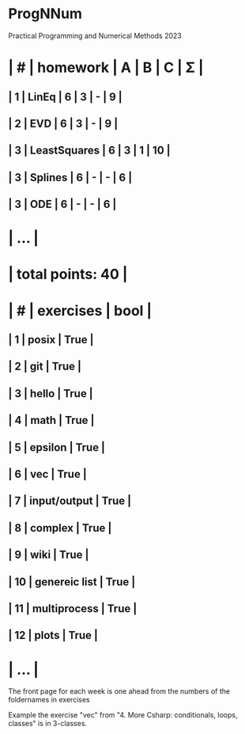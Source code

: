 # ProgNNum
Practical Programming and Numerical Methods 2023


| #  | homework      | A | B | C | Σ   |
 ======================================
| 1  | LinEq         | 6 | 3 | - |  9  |
---------------------------------------
| 2  | EVD           | 6 | 3 | - |  9  |
---------------------------------------
| 3  | LeastSquares  | 6 | 3 | 1 |  10 |
---------------------------------------
| 3  | Splines  | 6 | - | - |  6 |
---------------------------------------
| 3  | ODE  | 6 | - | - |  6 |
---------------------------------------
|              ...                     |
 ======================================
|                    total points: 40  |
 ======================================



| #  | exercises     | bool |
 ===========================
| 1  | posix         | True |
-----------------------------
| 2  | git           | True |
-----------------------------
| 3  | hello         | True |
-----------------------------
| 4  | math          | True |
-----------------------------
| 5  | epsilon       | True |
-----------------------------
| 6  | vec           | True |
-----------------------------
| 7  | input/output  | True |
-----------------------------
| 8  | complex       | True |
-----------------------------
| 9  | wiki          | True |
-----------------------------
| 10  | genereic list | True |
-----------------------------
| 11  | multiprocess  | True |
-----------------------------
| 12  | plots         | True |
-----------------------------
|            ...            |
 ===========================



The front page for each week is one ahead from the numbers of the foldernames in exercises

Example the exercise "vec" from "4. More Csharp: conditionals, loops, classes" is in 3-classes.



